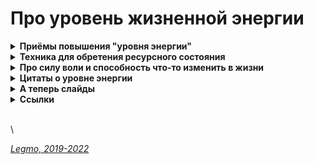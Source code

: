 # Про уровень жизненной энергии

<details>

<summary><strong>Приёмы повышения "уровня энергии"</strong></summary>

***

`Вообще проблема даже не в количестве свободного времени, а в количестве свободных внутренних ресурсов. Потому что после работы 8х5 и всякой бытовой ерунды этих самых ресурсов как-то не особо остаётся на что-либо внятное. Те, кто делают что-то кроме - как вы это делаете? Я хочу заворачиваться в одеяло и превращаться в шаурму непрерывно.`

За последние годы нашел для себя несколько методов:

1. **Музыка** правильно подобранная к текущему состоянию меня.
2. **Высыпаться**.
3. **Общаться с людьми, которые вдохновляют** и восхищают - сразу появляются внутренние силы и мотивация. Желательно, конечно, встречаться лично, но на худой конец подойдут подкасты и Ютуб. Я вот, "Аэростатами" заряжаюсь :)
4. **Солнце**. У меня это работает на 100% - в солнечные дни энергии в разы больше. Особенно если на улице прогуляться. Так что стараюсь в такие дни выбраться на воздух и зарядить батарейки.
5. **Прогулки** и вообще физическая активность на свежем воздухе. В идеале - 15 минут пробежки или прогулка по парку.\
   Вот, например, [видео](https://youtu.be/4KMq\_N89MUs) про исследования эффективности отдыха на природе. Есть спорные моменты, но как отправная точка — неплохо.
6. Лично мне очень помогает иногда **посидеть одному** где-то на природе. Хотя бы час в две недели.
7. Смотреть на **живой огонь**. Я серьезно. В лесу - костер. В городе - перед сном смотреть минут 5 на пламя свечи. По сути, один из вариантов медитации.
8. Собственно, **медитация**. 15 минут в день вполне достаточно. Можно в транспорте.
9. Любая осознанная **работа с дыханием**. Например, 5 минут утром и 5 вечером. Спокойно сесть и сконцентрироваться на дыхании, не делая ничего особого. Важно чтоб было свежо, то есть, как минимум - открыть форточку. Важно: если всерьёз заниматься дыхательными техниками, то очень важно практиковать это дело на очень чистом воздухе. То есть, в городе вообще не вариант. Если этим правилом пренебречь, могут быть очень неприятные последствия для здоровья.
10. Почаще смотреть на **чистые радостные цвета**. Стены офиса, заставка на рабочем столе, одежда...
11. Съесть что-нибудь **вкусное**. Смех смехом, но я за собой заметил: когда еда продолжительное время не доставляет радости (мало, невкусная, ем на бегу...) - уровень внутренней активности сильно падает, с апатией бороться сложнее.
12. **Общий настрой**. Есть классный метод: приучить себя, первым делом как проснёшься - улыбаться. Сразу формирует позитивный настрой на день, в результате сил становиться больше.
13. Посидеть, подумать и разобраться, к кому я испытываю **отрицательные эмоции** (раздражение, гнев, обиды....) И как-то «разрулить» эти ситуации - "отпустить" внутренне, или поговорить с человек. Совершенно неожиданно, для меня этот метод один из самых эффективных. Как оказалось, очень большой процент энергии у меня забирали все эти "внутренние разборки". Сюда же относятся ситуации, в которых я чувствую себя виноватым - срочно идти и извиняться, хоть уже десять лет прошло.
14. **Доделать все мелкие "недоделки"**, которых обычно много вокруг, и на которые вечно не хватает времени. Пришить пуговицу, починить задвижку в ванне, поставить приятную музыку на телефонный звонок. Все эти мелочи требуют немного времени, и кажутся не очень важными. А по факту, каждый день сталкиваясь с ними, испытываешь раздражение, отдаёшь часть энергии и теряешь настрой. Поэтому лучше раз в пару месяцев выделять день на эти мелкие дела.
15. Одно из самых эффективных для меня - **форматирование планов**. Например, раз в год. Сажусь, выписываю все планы, начинания, обещания, недоделанные дела - от мелких до самых глобальных. Долго думаю, и прикидываю: что из этого мне по-прежнему интересно и важно, а от чего можно уже отказаться. То что важно - стараюсь начать делать прямо сейчас, остальное вычеркиваю. Чем больше смог вычеркнуть - тем больше в жизни появляется пространства для чего-то нового.

У меня примерно так. Буду рад любым новым идеям :)\


</details>

<details>

<summary><strong>Техника для обретения ресурсного состояния</strong></summary>

***

Вспомните какую-нибудь ситуацию, в которой вы чувствовали себя бодрым, энергичным, позитивным. Очень реальную и конкретную ситуацию. Мысленно вернитесь в ту ситуацию. Снова посмотрите на нее своими собственными глазами, прислушайтесь к любым звукам, которые там были, что вы чувствовали, как выглядели, что делали.

Приятные ощущения тоже вернутся. Наш мозг реагирует на воспоминание о событии точно так же, как он реагирует на реальное событие. Мелодия, фотография, запах могут снова вернуть вас в прошлое переживание. В этом сила счастливых талисманов.

Они являются якорями для теплых переживаний в прошлом, и поэтому человек вновь переживает это тепло в настоящем. Они работают не благодаря магии, а благодаря ассоциациям. Каким бы ни было это ресурсное состояние, если у вас было хотя бы мимолетное представление или слабый намек на него в прошлом, вы сможете перенести его в настоящее.

Создайте якорь для этого приятного переживания, чтобы вы могли переносить его в настоящее в любое необходимое для вас время. Лучше всего использовать то, что естественным образом связано с этим воспоминанием: картинка, мелодия — своего рода напоминание.

Остановитесь на том якоре, который вам нравится. И каждый раз, увидев его или услышав , вернитесь мысленно в прошлое, вновь переживете этот опыт, войдите внутрь него и восстановите связанные с ним эмоции.

\


</details>

<details>

<summary><strong>Про силу воли и способность что-то изменить в жизни</strong></summary>

***

Рекомендую к просмотру:

* [Андрей Курпатов - "Усилие воли" и полезные привычки: можно ли перехитрить свой мозг? (YouTube)](https://youtu.be/6u1f9lwLFKU)

Хорошее видео про то, как связаны между собой сознание, сила воли и реализация решений в жизни.\
Всё немного не так, как люди полагают :)

В паре слов:

* то что мы сознательно думаем (_надо бегать, хочу похудеть, надо учить анлгийский..._) задействует совсем не те отделы мозга, которые отвественны за принятие решений.
* отделы отвественные за принятие решений работают без включения человеческого сознания (это научный факт, доказаный ещё в семидесятых годах 20 века, см. эксперименты Либета и т.д.).
* потом эти отделы мозга передают принятое решение в сознание, и сознание подбирает аргументы: _"Почему мы поступим именно так"_. У человека создаётся иллюзия, что решение принял он сам.
* поэтому, давить через сознание на нижние отделы мозга (ядра, подкорку и т.д.) - не самый адекватный и эффективный способ добиться чего-то от себя, это очень сложно. Лучше засеять в сознание как можно больше информации о важности предполагаемого действия - как полезен бег для здоровья, как повышается сексуальная привлекательность человека в хорошей физической форме, как хорошая форма позволяет быть эффективнее в жизни и т.д. Если регулярно снабжать мозг такой информацией - образуются новые связи, включаются другие ядра, и запускаются другие модели поведения.
* чтоб насытить мозг такой информацией - надо много читать по теме, смотреть мотивирующие видео, развесить картинки-напоминания по квартире, общаться с другими людьми и т.д. Т.е. этот процесс занимает какое-то время.
* когда удалось всё-таки совершить желаемое действие (например, побегать) - желательно его поодерживать, первое время. Чтоб сформировалась привычка (определённая структура, пржде всего в подкорке). Потом мозг будет автоматически требовать поддержания этой привычки, и прикладывать усилия будет не нужно (ну, или почти не нужно).

\


</details>

<details>

<summary><strong>Цитаты о уровне энергии</strong></summary>

\*\*\* **Вопрос:** Как сохранять высокий уровень энергии? **Лама Оле Нидал:** Просто решите, что вы этим наслаждаетесь. Это вопрос вашего решения. Скажите себе: «Это именно то, чего я хотел». Иначе у вас никогда не будет стабильности и внутреннего избытка, чтобы помогать другим. Энергия возникает из энергии, счастье возникает из счастья, это вопрос мотивации и решения быть счастливым.

\*\*\* **Лама Оле Нидал**

Никогда не попадайте в ситуацию слабости, опущенных рук и "Я не могу справиться с этим!". Это болезнь. Она разрастается всё больше и больше... а в конце они просто подметут вас с пола и выбросят в мусорное ведро.\
Не поступайте так!\
Всегда сосредотачивайтесь на чём-то, что заставляет вас чувствовать хорошо, что вы можете показать другим, на чём-то новом, восхитительном, светящемся и чудесном!\
Только так!\
Никогда не становитесь слабыми! Если станете слабым - вы не сможете помочь никому! Оставайтесь сильными! Тогда вы сможете помочь всем.\
Никогда, никогда, никогда не становитесь слабыми!

\


</details>

<details>

<summary><strong>А теперь слайды</strong></summary>

1. От [Максима Дорофеева](https://mnogosdelal.ru/) ![Как сберечь «мыслетопливо»](https://raw.githubusercontent.com/Legmo/notes/master/Pages/Img/Dorofeev\_-\_Save\_your\_brain-fuel.jpg)
2. От MagicWolf c [Хабра](https://habr.com/ru/post/136905/) ![Ментальная карта - Повышаем производительность программирования](https://raw.githubusercontent.com/Legmo/notes/master/Pages/Img/Productivity-increase.png)

\


</details>

<details>

<summary><strong>Ссылки</strong></summary>

* [Андрей Курпатов - "Усилие воли" и полезные привычки: можно ли перехитрить свой мозг? (YouTube)](https://youtu.be/6u1f9lwLFKU)
* [Tim Urban - Часть 1. Почему прокрастинаторы прокрастинируют (откладывают дела «на потом») и как побороть прокрастинацию](https://habr.com/ru/post/298192/)
* [Tim Urban - Часть 2. Матрица прокрастинации (откладывания дел «на потом»)](https://habr.com/ru/post/303140/)

\


</details>

\
\


[_Legmo, 2019-2022_](https://github.com/Legmo/notes/)
